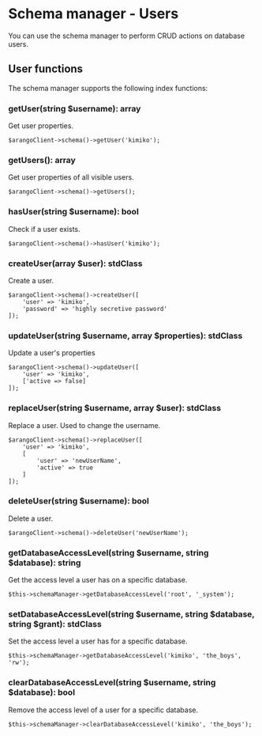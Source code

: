 # Schema manager - Users
You can use the schema manager to perform CRUD actions on database users.

## User functions
The schema manager supports the following index functions:

### getUser(string $username): array
Get user properties.
```
$arangoClient->schema()->getUser('kimiko');
```

### getUsers(): array
Get user properties of all visible users.
```
$arangoClient->schema()->getUsers();
```

### hasUser(string $username): bool
Check if a user exists.
```
$arangoClient->schema()->hasUser('kimiko');
```

### createUser(array $user): stdClass
Create a user.
```
$arangoClient->schema()->createUser([
    'user' => 'kimiko',
    'password' => 'highly secretive password'
]);
```

### updateUser(string $username, array $properties): stdClass
Update a user's properties
```
$arangoClient->schema()->updateUser([
    'user' => 'kimiko',
    ['active => false]
]);
```

### replaceUser(string $username, array $user): stdClass
Replace a user. Used to change the username.
```
$arangoClient->schema()->replaceUser([
    'user' => 'kimiko',
    [
        'user' => 'newUserName',
        'active' => true
    ]
]);
```

### deleteUser(string $username): bool
Delete a user.
```
$arangoClient->schema()->deleteUser('newUserName');
```

### getDatabaseAccessLevel(string $username, string $database): string
Get the access level a user has on a specific database.
```
$this->schemaManager->getDatabaseAccessLevel('root', '_system');
```

### setDatabaseAccessLevel(string $username, string $database, string $grant): stdClass
Set the access level a user has for a specific database.
```
$this->schemaManager->getDatabaseAccessLevel('kimiko', 'the_boys', 'rw');
```

### clearDatabaseAccessLevel(string $username, string $database): bool
Remove the access level of a user for a specific database.
```
$this->schemaManager->clearDatabaseAccessLevel('kimiko', 'the_boys');
```